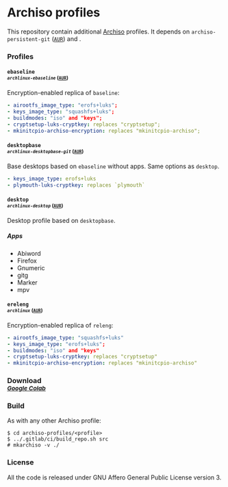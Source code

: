 # Archiso profiles

This repository contain additional 
[Archiso](https://aur.archlinux.org/archlinux/archiso)
profiles. It depends on `archiso-persistent-git` 
([`AUR`](https://aur.archlinux.org/packages/archiso-persistent-git)) and .

### Profiles

#### `ebaseline` <br> <sub>*`archlinux-ebaseline`* ([`AUR`](https://aur.archlinux.org/packages/archlinux-ebaseline))</sub>
Encryption-enabled replica of `baseline`:
```yaml
- airootfs_image_type: "erofs+luks";
- keys_image_type: "squashfs+luks";
- buildmodes: "iso" and "keys";
- cryptsetup-luks-cryptkey: replaces "cryptsetup";
- mkinitcpio-archiso-encryption: replaces "mkinitcpio-archiso";
```

#### `desktopbase` <br> <sub>*`archlinux-desktopbase-git`* ([`AUR`](https://aur.archlinux.org/packages/archlinux-desktopbase-git))</sub>
Base desktops based on `ebaseline` without apps. Same options as `desktop`.

```yaml
- keys_image_type: erofs+luks
- plymouth-luks-cryptkey: replaces `plymouth`
```

#### `desktop` <br> <sub>*`archlinux-desktop`* ([`AUR`](https://aur.archlinux.org/packages/archlinux-desktop))</sub>
Desktop profile based on `desktopbase`.

##### Apps
- Abiword
- Firefox
- Gnumeric
- gitg
- Marker
- mpv

#### `ereleng` <br> <sub>*`archlinux`* ([`AUR`](https://aur.archlinux.org/packages/archlinux))</sub>

Encryption-enabled replica of `releng`:
```yaml
- airootfs_image_type: "squashfs+luks"
- keys_image_type: "erofs+luks";
- buildmodes: "iso" and "keys"
- cryptsetup-luks-cryptkey: replaces "cryptsetup"
- mkinitcpio-archiso-encryption: replaces "mkinitcpio-archiso"
```

### Download <br> <sub>[*Google Colab*](https://colab.research.google.com/github/tallero/archiso-profiles/blob/noapps/jupyter/jupyter.ipynb)</sub>

### Build

As with any other Archiso profile:

```console
$ cd archiso-profiles/<profile>
$ ../.gitlab/ci/build_repo.sh src
# mkarchiso -v ./ 
```

### License

All the code is released under GNU Affero General Public License version 3.
